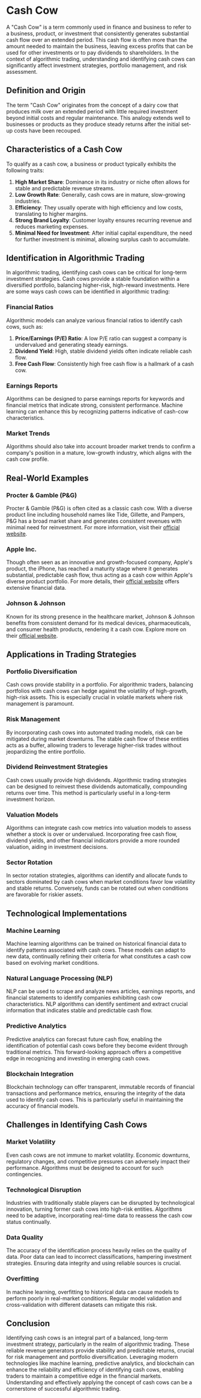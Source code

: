 # Cash Cow

A "Cash Cow" is a term commonly used in finance and business to refer to a business, product, or investment that consistently generates substantial cash flow over an extended period. This cash flow is often more than the amount needed to maintain the business, leaving excess profits that can be used for other investments or to pay dividends to shareholders. In the context of algorithmic trading, understanding and identifying cash cows can significantly affect investment strategies, portfolio management, and risk assessment.

## Definition and Origin

The term "Cash Cow" originates from the concept of a dairy cow that produces milk over an extended period with little required investment beyond initial costs and regular maintenance. This analogy extends well to businesses or products as they produce steady returns after the initial set-up costs have been recouped.

## Characteristics of a Cash Cow

To qualify as a cash cow, a business or product typically exhibits the following traits:

1. **High Market Share**: Dominance in its industry or niche often allows for stable and predictable revenue streams.
2. **Low Growth Rate**: Generally, cash cows are in mature, slow-growing industries.
3. **Efficiency**: They usually operate with high efficiency and low costs, translating to higher margins.
4. **Strong Brand Loyalty**: Customer loyalty ensures recurring revenue and reduces marketing expenses.
5. **Minimal Need for Investment**: After initial capital expenditure, the need for further investment is minimal, allowing surplus cash to accumulate.

## Identification in Algorithmic Trading

In algorithmic trading, identifying cash cows can be critical for long-term investment strategies. Cash cows provide a stable foundation within a diversified portfolio, balancing higher-risk, high-reward investments. Here are some ways cash cows can be identified in algorithmic trading:

### Financial Ratios

Algorithmic models can analyze various financial ratios to identify cash cows, such as:

1. **Price/Earnings (P/E) Ratio**: A low P/E ratio can suggest a company is undervalued and generating steady earnings.
2. **Dividend Yield**: High, stable dividend yields often indicate reliable cash flow.
3. **Free Cash Flow**: Consistently high free cash flow is a hallmark of a cash cow.

### Earnings Reports

Algorithms can be designed to parse earnings reports for keywords and financial metrics that indicate strong, consistent performance. Machine learning can enhance this by recognizing patterns indicative of cash-cow characteristics.

### Market Trends

Algorithms should also take into account broader market trends to confirm a company's position in a mature, low-growth industry, which aligns with the cash cow profile.

## Real-World Examples

### Procter & Gamble (P&G)

Procter & Gamble (P&G) is often cited as a classic cash cow. With a diverse product line including household names like Tide, Gillette, and Pampers, P&G has a broad market share and generates consistent revenues with minimal need for reinvestment. For more information, visit their [official website](https://www.pg.com).

### Apple Inc.

Though often seen as an innovative and growth-focused company, Apple's product, the iPhone, has reached a maturity stage where it generates substantial, predictable cash flow, thus acting as a cash cow within Apple's diverse product portfolio. For more details, their [official website](https://www.apple.com) offers extensive financial data.

### Johnson & Johnson

Known for its strong presence in the healthcare market, Johnson & Johnson benefits from consistent demand for its medical devices, pharmaceuticals, and consumer health products, rendering it a cash cow. Explore more on their [official website](https://www.jnj.com).

## Applications in Trading Strategies

### Portfolio Diversification

Cash cows provide stability in a portfolio. For algorithmic traders, balancing portfolios with cash cows can hedge against the volatility of high-growth, high-risk assets. This is especially crucial in volatile markets where risk management is paramount.

### Risk Management

By incorporating cash cows into automated trading models, risk can be mitigated during market downturns. The stable cash flow of these entities acts as a buffer, allowing traders to leverage higher-risk trades without jeopardizing the entire portfolio.

### Dividend Reinvestment Strategies

Cash cows usually provide high dividends. Algorithmic trading strategies can be designed to reinvest these dividends automatically, compounding returns over time. This method is particularly useful in a long-term investment horizon.

### Valuation Models

Algorithms can integrate cash cow metrics into valuation models to assess whether a stock is over or undervalued. Incorporating free cash flow, dividend yields, and other financial indicators provide a more rounded valuation, aiding in investment decisions.

### Sector Rotation

In sector rotation strategies, algorithms can identify and allocate funds to sectors dominated by cash cows when market conditions favor low volatility and stable returns. Conversely, funds can be rotated out when conditions are favorable for riskier assets.

## Technological Implementations

### Machine Learning

Machine learning algorithms can be trained on historical financial data to identify patterns associated with cash cows. These models can adapt to new data, continually refining their criteria for what constitutes a cash cow based on evolving market conditions.

### Natural Language Processing (NLP)

NLP can be used to scrape and analyze news articles, earnings reports, and financial statements to identify companies exhibiting cash cow characteristics. NLP algorithms can identify sentiment and extract crucial information that indicates stable and predictable cash flow.

### Predictive Analytics

Predictive analytics can forecast future cash flow, enabling the identification of potential cash cows before they become evident through traditional metrics. This forward-looking approach offers a competitive edge in recognizing and investing in emerging cash cows.

### Blockchain Integration

Blockchain technology can offer transparent, immutable records of financial transactions and performance metrics, ensuring the integrity of the data used to identify cash cows. This is particularly useful in maintaining the accuracy of financial models.

## Challenges in Identifying Cash Cows

### Market Volatility

Even cash cows are not immune to market volatility. Economic downturns, regulatory changes, and competitive pressures can adversely impact their performance. Algorithms must be designed to account for such contingencies.

### Technological Disruption

Industries with traditionally stable players can be disrupted by technological innovation, turning former cash cows into high-risk entities. Algorithms need to be adaptive, incorporating real-time data to reassess the cash cow status continually.

### Data Quality

The accuracy of the identification process heavily relies on the quality of data. Poor data can lead to incorrect classifications, hampering investment strategies. Ensuring data integrity and using reliable sources is crucial.

### Overfitting

In machine learning, overfitting to historical data can cause models to perform poorly in real-market conditions. Regular model validation and cross-validation with different datasets can mitigate this risk.

## Conclusion

Identifying cash cows is an integral part of a balanced, long-term investment strategy, particularly in the realm of algorithmic trading. These reliable revenue generators provide stability and predictable returns, crucial for risk management and portfolio diversification. Leveraging modern technologies like machine learning, predictive analytics, and blockchain can enhance the reliability and efficiency of identifying cash cows, enabling traders to maintain a competitive edge in the financial markets. Understanding and effectively applying the concept of cash cows can be a cornerstone of successful algorithmic trading.
